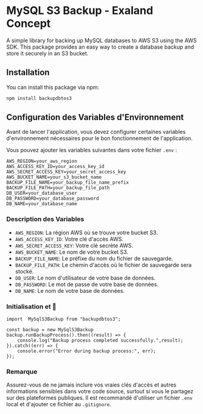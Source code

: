 # MySQL S3 Backup - Exaland Concept

A simple library for backing up MySQL databases to AWS S3 using the AWS SDK. This package provides an easy way to create a database backup and store it securely in an S3 bucket.

## Installation

You can install this package via npm:

```bash
npm install backupdbtos3
```


## Configuration des Variables d'Environnement

Avant de lancer l'application, vous devez configurer certaines variables d'environnement nécessaires pour le bon fonctionnement de l'application.

Vous pouvez ajouter les variables suivantes dans votre fichier `.env` :


```
AWS_REGION=your_aws_region
AWS_ACCESS_KEY_ID=your_access_key_id
AWS_SECRET_ACCESS_KEY=your_secret_access_key
AWS_BUCKET_NAME=your_s3_bucket_name
BACKUP_FILE_NAME=your_backup_file_name_prefix
BACKUP_FILE_PATH=your_backup_file_path
DB_USER=your_database_user
DB_PASSWORD=your_database_password
DB_NAME=your_database_name
```


### Description des Variables

- `AWS_REGION`: La région AWS où se trouve votre bucket S3.
- `AWS_ACCESS_KEY_ID`: Votre clé d'accès AWS.
- `AWS_SECRET_ACCESS_KEY`: Votre clé secrète AWS.
- `AWS_BUCKET_NAME`: Le nom de votre bucket S3.
- `BACKUP_FILE_NAME`: Le préfixe du nom du fichier de sauvegarde.
- `BACKUP_FILE_PATH`: Le chemin d'accès où le fichier de sauvegarde sera stocké.
- `DB_USER`: Le nom d'utilisateur de votre base de données.
- `DB_PASSWORD`: Le mot de passe de votre base de données.
- `DB_NAME`: Le nom de votre base de données.

### Initialisation et 🚀
```
import  MySqlS3Backup from "backupdbtos3"; 

const backup = new MySqlS3Backup
backup.runBackupProcess().then((result) => {
    console.log("Backup process completed successfully.",result);
}).catch((err) => {
    console.error("Error during backup process:", err);
});
```

### Remarque

Assurez-vous de ne jamais inclure vos vraies clés d'accès et autres informations sensibles dans votre code source, surtout si vous le partagez sur des plateformes publiques. Il est recommandé d'utiliser un fichier `.env` local et d'ajouter ce fichier au `.gitignore`.
